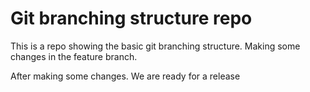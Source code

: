 # Git branching structure repo

This is a repo showing the basic git branching structure.
Making some changes in the feature branch.

After making some changes. We are ready for a release